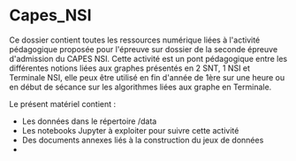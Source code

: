 # Capes_NSI

Ce dossier contient toutes les ressources numérique liées à l'activité pédagogique proposée pour l'épreuve sur dossier de la seconde épreuve d'admission du CAPES NSI.
Cette activité est un pont pédagogique entre les différentes notions liées aux graphes présentés en 2 SNT, 1 NSI et Terminale NSI, elle peux être utilisé en fin d'année de 1ère sur une heure ou en début de sécance sur les algorithmes liées aux graphe en Terminale.

Le présent matériel contient :
- Les données dans le répertoire /data
- Les notebooks Jupyter à exploiter pour suivre cette activité
- Des documents annexes liés à la construction du jeux de données
- 
